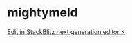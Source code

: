 # mightymeld

[Edit in StackBlitz next generation editor ⚡️](https://stackblitz.com/~/github.com/lilfatcow/mightymeld)